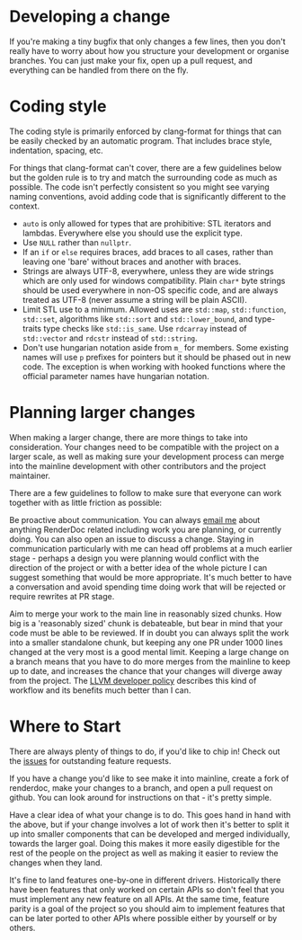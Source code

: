 # Developing a change

If you're making a tiny bugfix that only changes a few lines, then you don't really have to worry about how you structure your development or organise branches. You can just make your fix, open up a pull request, and everything can be handled from there on the fly.

# Coding style

The coding style is primarily enforced by clang-format for things that can be easily checked by an automatic program. That includes brace style, indentation, spacing, etc.

For things that clang-format can't cover, there are a few guidelines below but the golden rule is to try and match the surrounding code as much as possible. The code isn't perfectly consistent so you might see varying naming conventions, avoid adding code that is significantly different to the context.

* `auto` is only allowed for types that are prohibitive: STL iterators and lambdas. Everywhere else you should use the explicit type.
* Use `NULL` rather than `nullptr`.
* If an `if` or `else` requires braces, add braces to all cases, rather than leaving one 'bare' without braces and another with braces.
* Strings are always UTF-8, everywhere, unless they are wide strings which are only used for windows compatibility. Plain `char*` byte strings should be used everywhere in non-OS specific code, and are always treated as UTF-8 (never assume a string will be plain ASCII).
* Limit STL use to a minimum. Allowed uses are `std::map`, `std::function`, `std::set`, algorithms like `std::sort` and `std::lower_bound`, and type-traits type checks like `std::is_same`. Use `rdcarray` instead of `std::vector` and `rdcstr` instead of `std::string`.
* Don't use hungarian notation aside from `m_` for members. Some existing names will use `p` prefixes for pointers but it should be phased out in new code. The exception is when working with hooked functions where the official parameter names have hungarian notation.

# Planning larger changes

When making a larger change, there are more things to take into consideration. Your changes need to be compatible with the project on a larger scale, as well as making sure your development process can merge into the mainline development with other contributors and the project maintainer.

There are a few guidelines to follow to make sure that everyone can work together with as little friction as possible:

Be proactive about communication. You can always [email me](mailto:baldurk@baldurk.org) about anything RenderDoc related including work you are planning, or currently doing. You can also open an issue to discuss a change. Staying in communication particularly with me can head off problems at a much earlier stage - perhaps a design you were planning would conflict with the direction of the project or with a better idea of the whole picture I can suggest something that would be more appropriate. It's much better to have a conversation and avoid spending time doing work that will be rejected or require rewrites at PR stage.

Aim to merge your work to the main line in reasonably sized chunks. How big is a 'reasonably sized' chunk is debateable, but bear in mind that your code must be able to be reviewed. If in doubt you can always split the work into a smaller standalone chunk, but keeping any one PR under 1000 lines changed at the very most is a good mental limit. Keeping a large change on a branch means that you have to do more merges from the mainline to keep up to date, and increases the chance that your changes will diverge away from the project. The [LLVM developer policy](http://llvm.org/docs/DeveloperPolicy.html#incremental-development) describes this kind of workflow and its benefits much better than I can.

# Where to Start

There are always plenty of things to do, if you'd like to chip in! Check out the [issues](https://github.com/baldurk/renderdoc/issues) for outstanding feature requests.

If you have a change you'd like to see make it into mainline, create a fork of renderdoc, make your changes to a branch, and open a pull request on github. You can look around for instructions on that - it's pretty simple.

Have a clear idea of what your change is to do. This goes hand in hand with the above, but if your change involves a lot of work then it's better to split it up into smaller components that can be developed and merged individually, towards the larger goal. Doing this makes it more easily digestible for the rest of the people on the project as well as making it easier to review the changes when they land.

It's fine to land features one-by-one in different drivers. Historically there have been features that only worked on certain APIs so don't feel that you must implement any new feature on all APIs. At the same time, feature parity is a goal of the project so you should aim to implement features that can be later ported to other APIs where possible either by yourself or by others.

